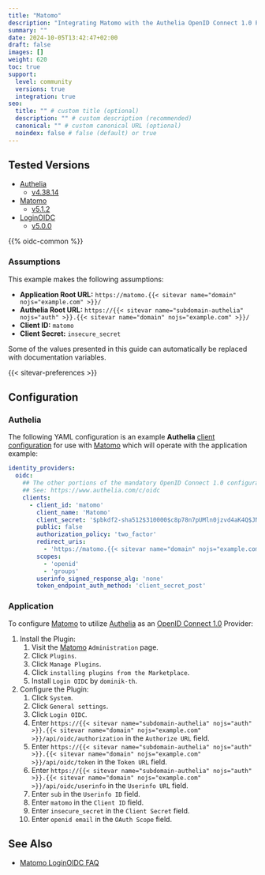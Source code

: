 ```yaml
---
title: "Matomo"
description: "Integrating Matomo with the Authelia OpenID Connect 1.0 Provider."
summary: ""
date: 2024-10-05T13:42:47+02:00
draft: false
images: []
weight: 620
toc: true
support:
  level: community
  versions: true
  integration: true
seo:
  title: "" # custom title (optional)
  description: "" # custom description (recommended)
  canonical: "" # custom canonical URL (optional)
  noindex: false # false (default) or true
---
```


## Tested Versions

* [Authelia]
  * [v4.38.14](https://github.com/authelia/authelia/releases/tag/v4.38.14)
* [Matomo]
  * [v5.1.2](https://github.com/matomo-org/matomo/releases/tag/5.1.2)
* [LoginOIDC]
  * [v5.0.0](https://github.com/dominik-th/matomo-plugin-LoginOIDC/releases/tag/5.0.0)

{{% oidc-common %}}

### Assumptions

This example makes the following assumptions:

* __Application Root URL:__ `https://matomo.{{< sitevar name="domain" nojs="example.com" >}}/`
* __Authelia Root URL:__ `https://{{< sitevar name="subdomain-authelia" nojs="auth" >}}.{{< sitevar name="domain" nojs="example.com" >}}/`
* __Client ID:__ `matomo`
* __Client Secret:__ `insecure_secret`

Some of the values presented in this guide can automatically be replaced with documentation variables.

{{< sitevar-preferences >}}

## Configuration

### Authelia

The following YAML configuration is an example __Authelia__ [client configuration] for use with [Matomo] which will
operate with the application example:

```yaml {title="configuration.yml"}
identity_providers:
  oidc:
    ## The other portions of the mandatory OpenID Connect 1.0 configuration go here.
    ## See: https://www.authelia.com/c/oidc
    clients:
      - client_id: 'matomo'
        client_name: 'Matomo'
        client_secret: '$pbkdf2-sha512$310000$c8p78n7pUMln0jzvd4aK4Q$JNRBzwAo0ek5qKn50cFzzvE9RXV88h1wJn5KGiHrD0YKtZaR/nCb2CJPOsKaPK0hjf.9yHxzQGZziziccp6Yng'  # The digest of 'insecure_secret'.
        public: false
        authorization_policy: 'two_factor'
        redirect_uris:
          - 'https://matomo.{{< sitevar name="domain" nojs="example.com" >}}/index.php?module=LoginOIDC&action=callback&provider=oidc'
        scopes:
          - 'openid'
          - 'groups'
        userinfo_signed_response_alg: 'none'
        token_endpoint_auth_method: 'client_secret_post'
```

### Application

To configure [Matomo] to utilize [Authelia] as an [OpenID Connect 1.0] Provider:

1. Install the Plugin:
   1. Visit the [Matomo] `Administration` page.
   2. Click `Plugins`.
   3. Click `Manage Plugins`.
   4. Click `installing plugins from the Marketplace`.
   5. Install `Login OIDC` by `dominik-th`.
2. Configure the Plugin:
   1. Click `System`.
   2. Click `General settings`.
   3. Click `Login OIDC`.
   4. Enter `https://{{< sitevar name="subdomain-authelia" nojs="auth" >}}.{{< sitevar name="domain" nojs="example.com" >}}/api/oidc/authorization` in the `Authorize URL` field.
   5. Enter `https://{{< sitevar name="subdomain-authelia" nojs="auth" >}}.{{< sitevar name="domain" nojs="example.com" >}}/api/oidc/token` in the `Token URL` field.
   6. Enter `https://{{< sitevar name="subdomain-authelia" nojs="auth" >}}.{{< sitevar name="domain" nojs="example.com" >}}/api/oidc/userinfo` in the `Userinfo URL` field.
   7. Enter `sub` in the `Userinfo ID` field.
   8. Enter `matomo` in the `Client ID` field.
   9. Enter `insecure_secret` in the `Client Secret` field.
   10. Enter `openid email` in the `OAuth Scope` field.

## See Also

- [Matomo LoginOIDC FAQ](https://plugins.matomo.org/LoginOIDC/#faq)

[Matomo]: https://matomo.org/
[Authelia]: https://www.authelia.com
[LoginOIDC]: https://plugins.matomo.org/LoginOIDC/
[OpenID Connect 1.0]: ../../openid-connect/introduction.md
[client configuration]: ../../../configuration/identity-providers/openid-connect/clients.md
